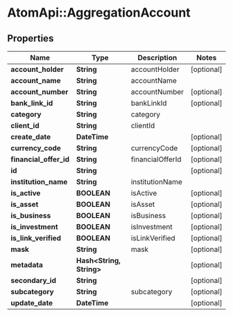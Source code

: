 # AtomApi::AggregationAccount

## Properties
Name | Type | Description | Notes
------------ | ------------- | ------------- | -------------
**account_holder** | **String** | accountHolder | [optional] 
**account_name** | **String** | accountName | 
**account_number** | **String** | accountNumber | [optional] 
**bank_link_id** | **String** | bankLinkId | [optional] 
**category** | **String** | category | 
**client_id** | **String** | clientId | 
**create_date** | **DateTime** |  | [optional] 
**currency_code** | **String** | currencyCode | [optional] 
**financial_offer_id** | **String** | financialOfferId | [optional] 
**id** | **String** |  | [optional] 
**institution_name** | **String** | institutionName | 
**is_active** | **BOOLEAN** | isActive | [optional] 
**is_asset** | **BOOLEAN** | isAsset | [optional] 
**is_business** | **BOOLEAN** | isBusiness | [optional] 
**is_investment** | **BOOLEAN** | isInvestment | [optional] 
**is_link_verified** | **BOOLEAN** | isLinkVerified | [optional] 
**mask** | **String** | mask | [optional] 
**metadata** | **Hash&lt;String, String&gt;** |  | [optional] 
**secondary_id** | **String** |  | [optional] 
**subcategory** | **String** | subcategory | [optional] 
**update_date** | **DateTime** |  | [optional] 


